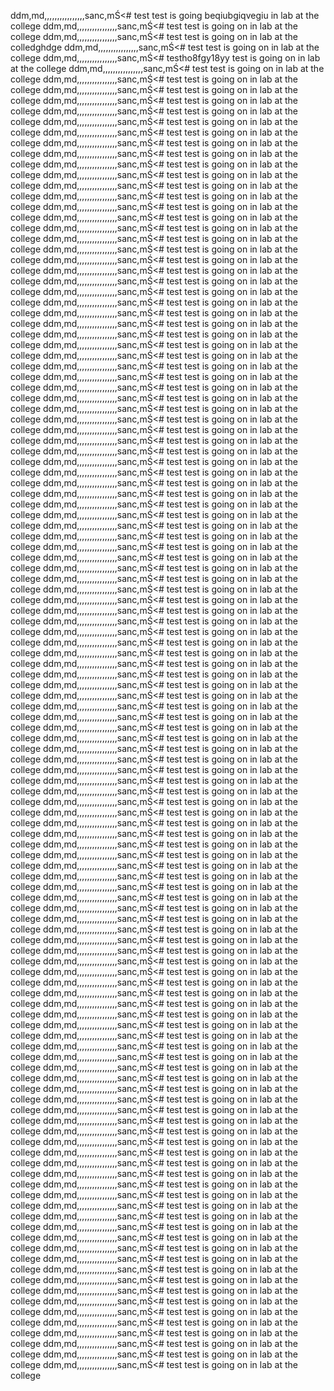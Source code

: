 ddm,md,,,,,,,,,,,,,,,,sanc,mŚ<# test
test is going beqiubgiqvegiu
in lab at the college
ddm,md,,,,,,,,,,,,,,,,sanc,mŚ<# test
test is going on
in lab at the college
ddm,md,,,,,,,,,,,,,,,,sanc,mŚ<# test
test is going on
in lab at the colledghdge
ddm,md,,,,,,,,,,,,,,,,sanc,mŚ<# test
test is going on
in lab at the college
ddm,md,,,,,,,,,,,,,,,,sanc,mŚ<# testho8fgy18yy
test is going on
in lab at the college
ddm,md,,,,,,,,,,,,,,,,sanc,mŚ<# test
test is going on
in lab at the college
ddm,md,,,,,,,,,,,,,,,,sanc,mŚ<# test
test is going on
in lab at the college
ddm,md,,,,,,,,,,,,,,,,sanc,mŚ<# test
test is going on
in lab at the college
ddm,md,,,,,,,,,,,,,,,,sanc,mŚ<# test
test is going on
in lab at the college
ddm,md,,,,,,,,,,,,,,,,sanc,mŚ<# test
test is going on
in lab at the college
ddm,md,,,,,,,,,,,,,,,,sanc,mŚ<# test
test is going on
in lab at the college
ddm,md,,,,,,,,,,,,,,,,sanc,mŚ<# test
test is going on
in lab at the college
ddm,md,,,,,,,,,,,,,,,,sanc,mŚ<# test
test is going on
in lab at the college
ddm,md,,,,,,,,,,,,,,,,sanc,mŚ<# test
test is going on
in lab at the college
ddm,md,,,,,,,,,,,,,,,,sanc,mŚ<# test
test is going on
in lab at the college
ddm,md,,,,,,,,,,,,,,,,sanc,mŚ<# test
test is going on
in lab at the college
ddm,md,,,,,,,,,,,,,,,,sanc,mŚ<# test
test is going on
in lab at the college
ddm,md,,,,,,,,,,,,,,,,sanc,mŚ<# test
test is going on
in lab at the college
ddm,md,,,,,,,,,,,,,,,,sanc,mŚ<# test
test is going on
in lab at the college
ddm,md,,,,,,,,,,,,,,,,sanc,mŚ<# test
test is going on
in lab at the college
ddm,md,,,,,,,,,,,,,,,,sanc,mŚ<# test
test is going on
in lab at the college
ddm,md,,,,,,,,,,,,,,,,sanc,mŚ<# test
test is going on
in lab at the college
ddm,md,,,,,,,,,,,,,,,,sanc,mŚ<# test
test is going on
in lab at the college
ddm,md,,,,,,,,,,,,,,,,sanc,mŚ<# test
test is going on
in lab at the college
ddm,md,,,,,,,,,,,,,,,,sanc,mŚ<# test
test is going on
in lab at the college
ddm,md,,,,,,,,,,,,,,,,sanc,mŚ<# test
test is going on
in lab at the college
ddm,md,,,,,,,,,,,,,,,,sanc,mŚ<# test
test is going on
in lab at the college
ddm,md,,,,,,,,,,,,,,,,sanc,mŚ<# test
test is going on
in lab at the college
ddm,md,,,,,,,,,,,,,,,,sanc,mŚ<# test
test is going on
in lab at the college
ddm,md,,,,,,,,,,,,,,,,sanc,mŚ<# test
test is going on
in lab at the college
ddm,md,,,,,,,,,,,,,,,,sanc,mŚ<# test
test is going on
in lab at the college
ddm,md,,,,,,,,,,,,,,,,sanc,mŚ<# test
test is going on
in lab at the college
ddm,md,,,,,,,,,,,,,,,,sanc,mŚ<# test
test is going on
in lab at the college
ddm,md,,,,,,,,,,,,,,,,sanc,mŚ<# test
test is going on
in lab at the college
ddm,md,,,,,,,,,,,,,,,,sanc,mŚ<# test
test is going on
in lab at the college
ddm,md,,,,,,,,,,,,,,,,sanc,mŚ<# test
test is going on
in lab at the college
ddm,md,,,,,,,,,,,,,,,,sanc,mŚ<# test
test is going on
in lab at the college
ddm,md,,,,,,,,,,,,,,,,sanc,mŚ<# test
test is going on
in lab at the college
ddm,md,,,,,,,,,,,,,,,,sanc,mŚ<# test
test is going on
in lab at the college
ddm,md,,,,,,,,,,,,,,,,sanc,mŚ<# test
test is going on
in lab at the college
ddm,md,,,,,,,,,,,,,,,,sanc,mŚ<# test
test is going on
in lab at the college
ddm,md,,,,,,,,,,,,,,,,sanc,mŚ<# test
test is going on
in lab at the college
ddm,md,,,,,,,,,,,,,,,,sanc,mŚ<# test
test is going on
in lab at the college
ddm,md,,,,,,,,,,,,,,,,sanc,mŚ<# test
test is going on
in lab at the college
ddm,md,,,,,,,,,,,,,,,,sanc,mŚ<# test
test is going on
in lab at the college
ddm,md,,,,,,,,,,,,,,,,sanc,mŚ<# test
test is going on
in lab at the college
ddm,md,,,,,,,,,,,,,,,,sanc,mŚ<# test
test is going on
in lab at the college
ddm,md,,,,,,,,,,,,,,,,sanc,mŚ<# test
test is going on
in lab at the college
ddm,md,,,,,,,,,,,,,,,,sanc,mŚ<# test
test is going on
in lab at the college
ddm,md,,,,,,,,,,,,,,,,sanc,mŚ<# test
test is going on
in lab at the college
ddm,md,,,,,,,,,,,,,,,,sanc,mŚ<# test
test is going on
in lab at the college
ddm,md,,,,,,,,,,,,,,,,sanc,mŚ<# test
test is going on
in lab at the college
ddm,md,,,,,,,,,,,,,,,,sanc,mŚ<# test
test is going on
in lab at the college
ddm,md,,,,,,,,,,,,,,,,sanc,mŚ<# test
test is going on
in lab at the college
ddm,md,,,,,,,,,,,,,,,,sanc,mŚ<# test
test is going on
in lab at the college
ddm,md,,,,,,,,,,,,,,,,sanc,mŚ<# test
test is going on
in lab at the college
ddm,md,,,,,,,,,,,,,,,,sanc,mŚ<# test
test is going on
in lab at the college
ddm,md,,,,,,,,,,,,,,,,sanc,mŚ<# test
test is going on
in lab at the college
ddm,md,,,,,,,,,,,,,,,,sanc,mŚ<# test
test is going on
in lab at the college
ddm,md,,,,,,,,,,,,,,,,sanc,mŚ<# test
test is going on
in lab at the college
ddm,md,,,,,,,,,,,,,,,,sanc,mŚ<# test
test is going on
in lab at the college
ddm,md,,,,,,,,,,,,,,,,sanc,mŚ<# test
test is going on
in lab at the college
ddm,md,,,,,,,,,,,,,,,,sanc,mŚ<# test
test is going on
in lab at the college
ddm,md,,,,,,,,,,,,,,,,sanc,mŚ<# test
test is going on
in lab at the college
ddm,md,,,,,,,,,,,,,,,,sanc,mŚ<# test
test is going on
in lab at the college
ddm,md,,,,,,,,,,,,,,,,sanc,mŚ<# test
test is going on
in lab at the college
ddm,md,,,,,,,,,,,,,,,,sanc,mŚ<# test
test is going on
in lab at the college
ddm,md,,,,,,,,,,,,,,,,sanc,mŚ<# test
test is going on
in lab at the college
ddm,md,,,,,,,,,,,,,,,,sanc,mŚ<# test
test is going on
in lab at the college
ddm,md,,,,,,,,,,,,,,,,sanc,mŚ<# test
test is going on
in lab at the college
ddm,md,,,,,,,,,,,,,,,,sanc,mŚ<# test
test is going on
in lab at the college
ddm,md,,,,,,,,,,,,,,,,sanc,mŚ<# test
test is going on
in lab at the college
ddm,md,,,,,,,,,,,,,,,,sanc,mŚ<# test
test is going on
in lab at the college
ddm,md,,,,,,,,,,,,,,,,sanc,mŚ<# test
test is going on
in lab at the college
ddm,md,,,,,,,,,,,,,,,,sanc,mŚ<# test
test is going on
in lab at the college
ddm,md,,,,,,,,,,,,,,,,sanc,mŚ<# test
test is going on
in lab at the college
ddm,md,,,,,,,,,,,,,,,,sanc,mŚ<# test
test is going on
in lab at the college
ddm,md,,,,,,,,,,,,,,,,sanc,mŚ<# test
test is going on
in lab at the college
ddm,md,,,,,,,,,,,,,,,,sanc,mŚ<# test
test is going on
in lab at the college
ddm,md,,,,,,,,,,,,,,,,sanc,mŚ<# test
test is going on
in lab at the college
ddm,md,,,,,,,,,,,,,,,,sanc,mŚ<# test
test is going on
in lab at the college
ddm,md,,,,,,,,,,,,,,,,sanc,mŚ<# test
test is going on
in lab at the college
ddm,md,,,,,,,,,,,,,,,,sanc,mŚ<# test
test is going on
in lab at the college
ddm,md,,,,,,,,,,,,,,,,sanc,mŚ<# test
test is going on
in lab at the college
ddm,md,,,,,,,,,,,,,,,,sanc,mŚ<# test
test is going on
in lab at the college
ddm,md,,,,,,,,,,,,,,,,sanc,mŚ<# test
test is going on
in lab at the college
ddm,md,,,,,,,,,,,,,,,,sanc,mŚ<# test
test is going on
in lab at the college
ddm,md,,,,,,,,,,,,,,,,sanc,mŚ<# test
test is going on
in lab at the college
ddm,md,,,,,,,,,,,,,,,,sanc,mŚ<# test
test is going on
in lab at the college
ddm,md,,,,,,,,,,,,,,,,sanc,mŚ<# test
test is going on
in lab at the college
ddm,md,,,,,,,,,,,,,,,,sanc,mŚ<# test
test is going on
in lab at the college
ddm,md,,,,,,,,,,,,,,,,sanc,mŚ<# test
test is going on
in lab at the college
ddm,md,,,,,,,,,,,,,,,,sanc,mŚ<# test
test is going on
in lab at the college
ddm,md,,,,,,,,,,,,,,,,sanc,mŚ<# test
test is going on
in lab at the college
ddm,md,,,,,,,,,,,,,,,,sanc,mŚ<# test
test is going on
in lab at the college
ddm,md,,,,,,,,,,,,,,,,sanc,mŚ<# test
test is going on
in lab at the college
ddm,md,,,,,,,,,,,,,,,,sanc,mŚ<# test
test is going on
in lab at the college
ddm,md,,,,,,,,,,,,,,,,sanc,mŚ<# test
test is going on
in lab at the college
ddm,md,,,,,,,,,,,,,,,,sanc,mŚ<# test
test is going on
in lab at the college
ddm,md,,,,,,,,,,,,,,,,sanc,mŚ<# test
test is going on
in lab at the college
ddm,md,,,,,,,,,,,,,,,,sanc,mŚ<# test
test is going on
in lab at the college
ddm,md,,,,,,,,,,,,,,,,sanc,mŚ<# test
test is going on
in lab at the college
ddm,md,,,,,,,,,,,,,,,,sanc,mŚ<# test
test is going on
in lab at the college
ddm,md,,,,,,,,,,,,,,,,sanc,mŚ<# test
test is going on
in lab at the college
ddm,md,,,,,,,,,,,,,,,,sanc,mŚ<# test
test is going on
in lab at the college
ddm,md,,,,,,,,,,,,,,,,sanc,mŚ<# test
test is going on
in lab at the college
ddm,md,,,,,,,,,,,,,,,,sanc,mŚ<# test
test is going on
in lab at the college
ddm,md,,,,,,,,,,,,,,,,sanc,mŚ<# test
test is going on
in lab at the college
ddm,md,,,,,,,,,,,,,,,,sanc,mŚ<# test
test is going on
in lab at the college
ddm,md,,,,,,,,,,,,,,,,sanc,mŚ<# test
test is going on
in lab at the college
ddm,md,,,,,,,,,,,,,,,,sanc,mŚ<# test
test is going on
in lab at the college
ddm,md,,,,,,,,,,,,,,,,sanc,mŚ<# test
test is going on
in lab at the college
ddm,md,,,,,,,,,,,,,,,,sanc,mŚ<# test
test is going on
in lab at the college
ddm,md,,,,,,,,,,,,,,,,sanc,mŚ<# test
test is going on
in lab at the college
ddm,md,,,,,,,,,,,,,,,,sanc,mŚ<# test
test is going on
in lab at the college
ddm,md,,,,,,,,,,,,,,,,sanc,mŚ<# test
test is going on
in lab at the college
ddm,md,,,,,,,,,,,,,,,,sanc,mŚ<# test
test is going on
in lab at the college
ddm,md,,,,,,,,,,,,,,,,sanc,mŚ<# test
test is going on
in lab at the college
ddm,md,,,,,,,,,,,,,,,,sanc,mŚ<# test
test is going on
in lab at the college
ddm,md,,,,,,,,,,,,,,,,sanc,mŚ<# test
test is going on
in lab at the college
ddm,md,,,,,,,,,,,,,,,,sanc,mŚ<# test
test is going on
in lab at the college
ddm,md,,,,,,,,,,,,,,,,sanc,mŚ<# test
test is going on
in lab at the college
ddm,md,,,,,,,,,,,,,,,,sanc,mŚ<# test
test is going on
in lab at the college
ddm,md,,,,,,,,,,,,,,,,sanc,mŚ<# test
test is going on
in lab at the college
ddm,md,,,,,,,,,,,,,,,,sanc,mŚ<# test
test is going on
in lab at the college
ddm,md,,,,,,,,,,,,,,,,sanc,mŚ<# test
test is going on
in lab at the college
ddm,md,,,,,,,,,,,,,,,,sanc,mŚ<# test
test is going on
in lab at the college
ddm,md,,,,,,,,,,,,,,,,sanc,mŚ<# test
test is going on
in lab at the college
